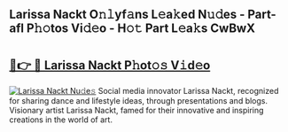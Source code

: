 ## Larissa Nackt O𝚗𝚕yf𝚊ns L𝚎a𝚔ed N𝚞𝚍es - Part-afl P𝚑𝚘tos Vi𝚍𝚎o - H𝚘𝚝 Part L𝚎a𝚔s CwBwX

# <h2><a href="http://kf86xvj.oniu.top/?m=Larissa+Nackt">🔗👉 🔴 Larissa Nackt P𝚑ot𝚘𝚜 V𝚒d𝚎o</a></h2>

[![Larissa Nackt Nu𝚍e𝚜](https://i.imgur.com/0qMVB7G.gif)](http://kf86xvj.oniu.top/?m=Larissa+Nackt)
Social media innovator Larissa Nackt, recognized for sharing dance and lifestyle ideas, through presentations and blogs. Visionary artist Larissa Nackt, famed for their innovative and inspiring creations in the world of art.  

